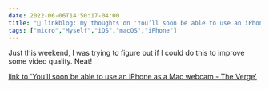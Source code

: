 ```yaml
---
date: 2022-06-06T14:50:17-04:00
title: "🔗 linkblog: my thoughts on 'You’ll soon be able to use an iPhone as a Mac webcam - The Verge'"
tags: ["micro","Myself","iOS","macOS","iPhone"]
---
```

Just this weekend, I was trying to figure out if I could do this to improve some video quality. Neat!
 

[link to 'You’ll soon be able to use an iPhone as a Mac webcam - The Verge'](https://www.theverge.com/2022/6/6/23156834/apple-iphone-webcam-mac-continuity-camera-macos-wwdc)
